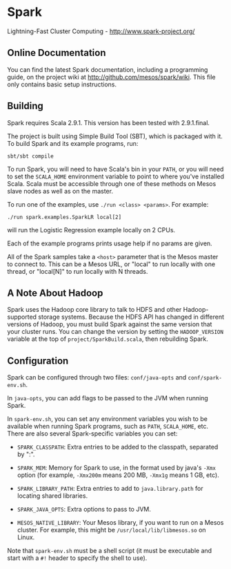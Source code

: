 # Spark

Lightning-Fast Cluster Computing - <http://www.spark-project.org/>


## Online Documentation

You can find the latest Spark documentation, including a programming
guide, on the project wiki at <http://github.com/mesos/spark/wiki>. This
file only contains basic setup instructions.


## Building

Spark requires Scala 2.9.1. This version has been tested with 2.9.1.final.

The project is built using Simple Build Tool (SBT), which is packaged with it.
To build Spark and its example programs, run:

    sbt/sbt compile

To run Spark, you will need to have Scala's bin in your `PATH`, or you
will need to set the `SCALA_HOME` environment variable to point to where
you've installed Scala. Scala must be accessible through one of these
methods on Mesos slave nodes as well as on the master.

To run one of the examples, use `./run <class> <params>`. For example:

    ./run spark.examples.SparkLR local[2]

will run the Logistic Regression example locally on 2 CPUs.

Each of the example programs prints usage help if no params are given.

All of the Spark samples take a `<host>` parameter that is the Mesos master
to connect to. This can be a Mesos URL, or "local" to run locally with one
thread, or "local[N]" to run locally with N threads.


## A Note About Hadoop

Spark uses the Hadoop core library to talk to HDFS and other Hadoop-supported
storage systems. Because the HDFS API has changed in different versions of
Hadoop, you must build Spark against the same version that your cluster runs.
You can change the version by setting the `HADOOP_VERSION` variable at the top
of `project/SparkBuild.scala`, then rebuilding Spark.


## Configuration

Spark can be configured through two files: `conf/java-opts` and
`conf/spark-env.sh`.

In `java-opts`, you can add flags to be passed to the JVM when running Spark.

In `spark-env.sh`, you can set any environment variables you wish to be available
when running Spark programs, such as `PATH`, `SCALA_HOME`, etc. There are also
several Spark-specific variables you can set:

- `SPARK_CLASSPATH`: Extra entries to be added to the classpath, separated by ":".

- `SPARK_MEM`: Memory for Spark to use, in the format used by java's `-Xmx`
  option (for example, `-Xmx200m` means 200 MB, `-Xmx1g` means 1 GB, etc).

- `SPARK_LIBRARY_PATH`: Extra entries to add to `java.library.path` for locating
  shared libraries.

- `SPARK_JAVA_OPTS`: Extra options to pass to JVM.

- `MESOS_NATIVE_LIBRARY`: Your Mesos library, if you want to run on a Mesos
  cluster. For example, this might be `/usr/local/lib/libmesos.so` on Linux.

Note that `spark-env.sh` must be a shell script (it must be executable and start
with a `#!` header to specify the shell to use).
